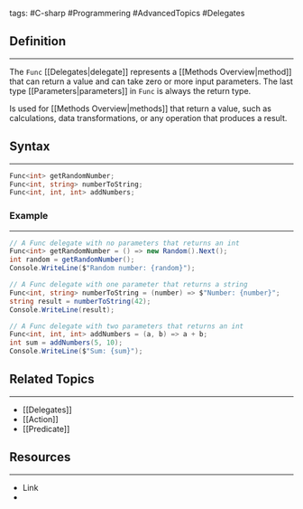tags: #C-sharp #Programmering #AdvancedTopics #Delegates 

## Definition 
---
The `Func` [[Delegates|delegate]] represents a [[Methods Overview|method]] that can return a value and can take zero or more input parameters. 
The last type [[Parameters|parameters]] in `Func` is always the return type.

Is used for [[Methods Overview|methods]] that return a value, such as calculations, data transformations, or any operation that produces a result.
## Syntax
---
```csharp
Func<int> getRandomNumber;
Func<int, string> numberToString;
Func<int, int, int> addNumbers;
```
### Example
---
```csharp
// A Func delegate with no parameters that returns an int
Func<int> getRandomNumber = () => new Random().Next();
int random = getRandomNumber();
Console.WriteLine($"Random number: {random}");

// A Func delegate with one parameter that returns a string
Func<int, string> numberToString = (number) => $"Number: {number}";
string result = numberToString(42);
Console.WriteLine(result);

// A Func delegate with two parameters that returns an int
Func<int, int, int> addNumbers = (a, b) => a + b;
int sum = addNumbers(5, 10);
Console.WriteLine($"Sum: {sum}");
```



## Related Topics
---
- [[Delegates]]
- [[Action]]
- [[Predicate]]

## Resources
---
- Link
- 